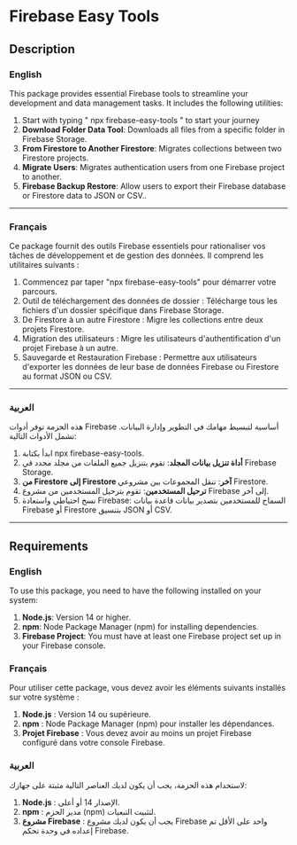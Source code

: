 # Firebase Easy Tools

## Description

### English

This package provides essential Firebase tools to streamline your development and data management tasks. It includes the following utilities:

1.  Start with typing " npx firebase-easy-tools " to start your journey
2.  **Download Folder Data Tool**: Downloads all files from a specific folder in Firebase Storage.
3.  **From Firestore to Another Firestore**: Migrates collections between two Firestore projects.
4.  **Migrate Users**: Migrates authentication users from one Firebase project to another.
5.  **Firebase Backup Restore**: Allow users to export their Firebase database or Firestore data to JSON or CSV..
---

### Français

Ce package fournit des outils Firebase essentiels pour rationaliser vos tâches de développement et de gestion des données. Il comprend les utilitaires suivants :

1. Commencez par taper "npx firebase-easy-tools" pour démarrer votre parcours.
2. Outil de téléchargement des données de dossier : Télécharge tous les fichiers d'un dossier spécifique dans Firebase Storage.
3. De Firestore à un autre Firestore : Migre les collections entre deux projets Firestore.
4. Migration des utilisateurs : Migre les utilisateurs d'authentification d'un projet Firebase à un autre.
5. Sauvegarde et Restauration Firebase : Permettre aux utilisateurs d'exporter les données de leur base de données Firebase ou Firestore au format JSON ou CSV.
---

### العربية

هذه الحزمة توفر أدوات Firebase أساسية لتبسيط مهامك في التطوير وإدارة البيانات. تشمل الأدوات التالية:

1. ابدأ بكتابة npx firebase-easy-tools.
2. **أداة تنزيل بيانات المجلد**: تقوم بتنزيل جميع الملفات من مجلد محدد في Firebase Storage.
3. **من Firestore إلى Firestore آخر**: تنقل المجموعات بين مشروعي Firestore.
4. **ترحيل المستخدمين**: تقوم بترحيل المستخدمين من مشروع Firebase إلى آخر.
5. نسخ احتياطي واستعادة Firebase: السماح للمستخدمين بتصدير بيانات قاعدة بيانات Firebase أو Firestore بتنسيق JSON أو CSV.

---

## Requirements

### English

To use this package, you need to have the following installed on your system:

1. **Node.js**: Version 14 or higher.
2. **npm**: Node Package Manager (npm) for installing dependencies.
3. **Firebase Project**: You must have at least one Firebase project set up in your Firebase console.

### Français

Pour utiliser cette package, vous devez avoir les éléments suivants installés sur votre système :

1. **Node.js** : Version 14 ou supérieure.
2. **npm** : Node Package Manager (npm) pour installer les dépendances.
3. **Projet Firebase** : Vous devez avoir au moins un projet Firebase configuré dans votre console Firebase.

### العربية

لاستخدام هذه الحزمة، يجب أن يكون لديك العناصر التالية مثبتة على جهازك:

1. **Node.js** : الإصدار 14 أو أعلى.
2. **npm** : مدير الحزم (npm) لتثبيت التبعيات.
3. **مشروع Firebase** : يجب أن يكون لديك مشروع Firebase واحد على الأقل تم إعداده في وحدة تحكم Firebase.




